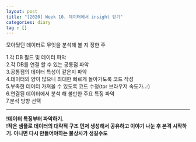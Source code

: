 ```yaml
---
layout: post
title: "[2020] Week 10. 데이터에서 insight 얻기"
categories: diary
tag : []
---
```


모아뒀던 데이터로 무엇을 분석해 볼 지 정한 주  

1.각 DB 필드 및 데이터 파악  
2.각 DB를 연결 할 수 있는 공통점 파악  
3.공통점의 데이터 특성이 같은지 파악  
4.데이터의 양이 많으니 최대한 빠르게 돌아가도록 코드 작성  
5.부족한 데이터 가져올 수 있도록 코드 수정(tor 브라우저 속도가..💧)    
6.연결된 데이터에서 분석 해 볼만한 주요 특징 파악  
7.분석 방향 선택  

---
**!데이터 특징부터 파악하기.**  
**!작은 샘플로 데이터의 대략적 구조 먼저 생성해서 공유하고 이야기 나눈 후 본격 시작하기. 아니면 다시 만들어야하는 불상사가 생길수도**
